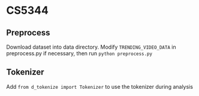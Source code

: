 # CS5344

## Preprocess
Download dataset into data directory. Modify `TRENDING_VIDEO_DATA` in preprocess.py if necessary, then run
`python preprocess.py`

## Tokenizer
Add `from d_tokenize import Tokenizer` to use the tokenizer during analysis